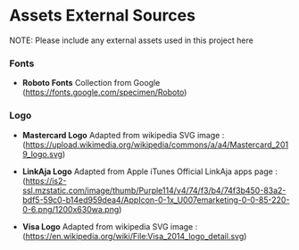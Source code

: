 # Assets External Sources
NOTE: Please include any external assets used in this project here
### Fonts
- __Roboto Fonts__ Collection from Google (https://fonts.google.com/specimen/Roboto)
### Logo
- __Mastercard Logo__ Adapted from wikipedia SVG image : (https://upload.wikimedia.org/wikipedia/commons/a/a4/Mastercard_2019_logo.svg)

- __LinkAja Logo__ Adapted from Apple iTunes Official LinkAja apps page : (https://is2-ssl.mzstatic.com/image/thumb/Purple114/v4/74/f3/b4/74f3b450-83a2-bdf5-59c0-b14ed959dea4/AppIcon-0-1x_U007emarketing-0-0-85-220-0-6.png/1200x630wa.png)

- __Visa Logo__ Adapted from wikipedia SVG image : (https://en.wikipedia.org/wiki/File:Visa_2014_logo_detail.svg)


